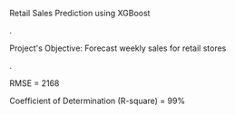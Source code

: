 Retail Sales Prediction using XGBoost

.

Project's Objective: Forecast weekly sales for retail stores

.

RMSE = 2168

Coefficient of Determination (R-square) = 99%
